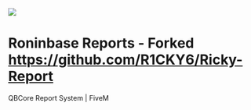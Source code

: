 <img src="https://i.hizliresim.com/2b2e724.png">

# Roninbase Reports - Forked https://github.com/R1CKY6/Ricky-Report
QBCore Report System | FiveM